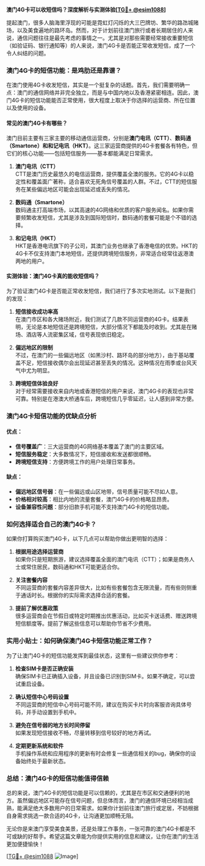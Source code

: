 **澳门4G卡可以收短信吗？深度解析与实测体验[[TG💪+ @esim1088](https://t.me/s/esim1088)]**

提起澳门，很多人脑海里浮现的可能是霓虹灯闪烁的大三巴牌坊、繁华的路氹城赌场，以及美食遍地的路环岛。然而，对于计划前往澳门旅行或者长期居住的人来说，通信问题往往是最先考虑的事情之一。尤其是对那些需要经常接收重要短信（如验证码、银行通知等）的人来说，澳门4G卡是否能正常收发短信，成了一个令人纠结的问题。

### 澳门4G卡的短信功能：是鸡肋还是靠谱？

在澳门使用4G卡收发短信，其实是一个挺复杂的话题。首先，我们需要明确一点：澳门的通信网络并非完全独立，而是与中国内地以及香港紧密相连。因此，澳门4G卡的短信功能能否正常使用，很大程度上取决于你选择的运营商、所在位置以及使用的设备。

#### 常见的澳门4G卡有哪些？
澳门目前主要有三家主要的移动通信运营商，分别是**澳门电讯（CTT）**、**数码通（Smartone）**和**和记电讯（HKT）**。这三家运营商提供的4G卡套餐各有特色，但它们的核心功能——包括短信服务——基本都能满足日常需求。

1. **澳门电讯（CTT）**  
   CTT是澳门历史最悠久的电信运营商，提供覆盖全澳的服务。它的4G卡以稳定性和覆盖面广著称，适合喜欢无死角信号覆盖的人群。不过，CTT的短信服务在某些偏远地区可能会出现延迟或丢失的情况。

2. **数码通（Smartone）**  
   数码通主打高端市场，以其高速的4G网络和优质的客户服务闻名。如果你需要频繁收发短信，尤其是涉及到国际短信时，数码通的套餐可能是个不错的选择。

3. **和记电讯（HKT）**  
   HKT是香港电讯旗下的子公司，其澳门业务也继承了香港电信的优势。HKT的4G卡不仅支持澳门本地短信，还提供跨境短信服务，非常适合经常往返港澳两地的用户。

#### 实测体验：澳门4G卡真的能收短信吗？
为了验证澳门4G卡是否能正常收发短信，我们进行了多次实地测试。以下是我们的发现：

1. **短信接收成功率高**  
   在澳门市区和各大赌场附近，我们测试了几款不同运营商的4G卡。结果表明，无论是本地短信还是跨境短信，大部分情况下都能及时收到。尤其是在赌场、酒店等人流密集区域，信号表现依旧稳定。

2. **偏远地区的限制**  
   不过，在澳门的一些偏远地区（如黑沙村、路环岛的部分地方），由于基站覆盖不足，短信接收偶尔会出现延迟甚至丢失的情况。这种情况在雨季或台风天气中尤为明显。

3. **跨境短信体验良好**  
   对于经常需要接收来自内地或香港短信的用户来说，澳门4G卡的表现也非常可靠。特别是在港澳大桥通车后，跨境短信几乎零延迟，让人感到非常方便。

### 澳门4G卡短信功能的优缺点分析

#### 优点：
- **信号覆盖广**：三大运营商的4G网络基本覆盖了澳门的主要区域。
- **短信服务稳定**：大多数情况下，短信接收和发送都很顺畅。
- **跨境短信支持**：方便跨境工作的用户处理日常事务。

#### 缺点：
- **偏远地区信号弱**：在一些偏远或山区地带，信号质量可能不尽如人意。
- **价格相对较高**：相比内地的流量套餐，澳门4G卡的价格略显昂贵。
- **设备兼容性问题**：部分旧款手机可能不支持澳门4G卡的短信功能。

### 如何选择适合自己的澳门4G卡？

如果你打算购买澳门4G卡，以下几点可以帮助你做出更明智的选择：

1. **根据用途选择运营商**  
   如果你只是短期旅游，建议选择覆盖全面的澳门电讯（CTT）；如果是商务人士或常住居民，数码通和HKT可能更适合你。

2. **关注套餐内容**  
   不同运营商的套餐内容差异很大，比如有些套餐包含无限流量，而有些则侧重于通话时长。根据你的实际需求选择合适的套餐。

3. **提前了解优惠政策**  
   很多运营商会在节假日或特定时期推出优惠活动，比如买卡送话费、赠送跨境短信额度等。提前了解这些信息可以帮助你节省不少费用。

### 实用小贴士：如何确保澳门4G卡短信功能正常工作？

为了让澳门4G卡的短信功能发挥到最佳状态，这里有一些建议供你参考：

1. **检查SIM卡是否正确安装**  
   确保SIM卡已正确插入设备，并且设备已识别到SIM卡。如果不确定，可以尝试重启设备。

2. **确认短信中心号码设置**  
   不同运营商的短信中心号码可能不同，建议在购买卡片时向客服咨询具体号码，并手动设置到手机中。

3. **避免在信号弱的地方长时间停留**  
   如果发现短信接收不畅，尽量转移到信号较好的地方再试。

4. **定期更新系统和软件**  
   手机操作系统和应用程序的更新有时会修复一些通信相关的bug，确保你的设备始终处于最新状态。

### 总结：澳门4G卡的短信功能值得信赖

总的来说，澳门4G卡的短信功能是可以信赖的，尤其是在市区和交通便利的地方。虽然偏远地区可能存在信号问题，但总体而言，澳门的通信环境已经相当成熟，能满足绝大多数用户的日常需求。如果你计划前往澳门旅行或定居，不妨根据自身需求挑选一款合适的4G卡，让沟通更加顺畅无阻。

无论你是来澳门享受美食美景，还是处理工作事务，一张可靠的澳门4G卡都是不可或缺的好帮手。希望这篇文章能为你提供实用的信息和建议，让你在澳门的生活更加便捷愉快！

[[TG💪+ @esim1088](https://t.me/s/esim1088) ![Image](https://i.postimg.cc/4NQfJmqS/Snipaste-2025-05-13-00-14-12.png)]